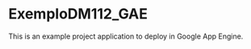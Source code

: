 ExemploDM112_GAE
=============================

This is an example project application to deploy in Google App Engine.
